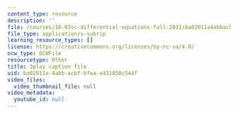 ```yaml
---
content_type: resource
description: ''
file: /courses/18-03sc-differential-equations-fall-2011/ba02011a4abbacbfbfeae431850c544f_sZ2qulI6GEk.srt
file_type: application/x-subrip
learning_resource_types: []
license: https://creativecommons.org/licenses/by-nc-sa/4.0/
ocw_type: OCWFile
resourcetype: Other
title: 3play caption file
uid: ba02011a-4abb-acbf-bfea-e431850c544f
video_files:
  video_thumbnail_file: null
video_metadata:
  youtube_id: null
---
```

